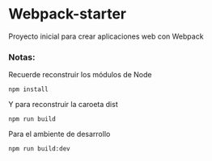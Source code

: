 # Webpack-starter
Proyecto inicial para crear aplicaciones web con Webpack
### Notas:
Recuerde reconstruir los módulos de Node
```
npm install
```
Y para reconstruir la caroeta dist
```
npm run build
```
Para el ambiente de desarrollo
```
npm run build:dev
```

